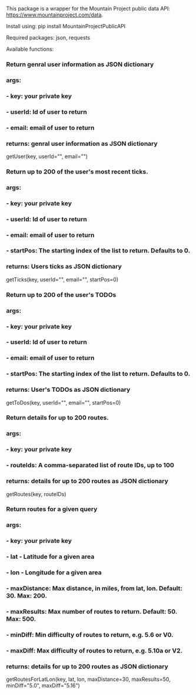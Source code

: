 This package is a wrapper for the Mountain Project public data API: https://www.mountainproject.com/data. 

Install using: pip install MountainProjectPublicAPI

Required packages: json, requests





Available functions:

### Return genral user information as JSON dictionary
### args: 
###     - key: your private key
###     - userId: Id of user to return
###     - email: email of user to return
### returns: genral user information as JSON dictionary
getUser(key, userId="", email="")


### Return up to 200 of the user's most recent ticks.
### args: 
###     - key: your private key
###     - userId: Id of user to return
###     - email: email of user to return
###     - startPos: The starting index of the list to return. Defaults to 0.
### returns: Users ticks as JSON dictionary
getTicks(key, userId="", email="", startPos=0)

    
### Return up to 200 of the user's TODOs
### args: 
###     - key: your private key
###     - userId: Id of user to return
###     - email: email of user to return
###     - startPos: The starting index of the list to return. Defaults to 0.
### returns: User's TODOs as JSON dictionary
getToDos(key, userId="", email="", startPos=0)

    
### Return details for up to 200 routes.
### args: 
###     - key: your private key
###     - routeIds: A comma-separated list of route IDs, up to 100
### returns: details for up to 200 routes as JSON dictionary
getRoutes(key, routeIDs)

### Return routes for a given query
### args: 
###     - key: your private key
###     - lat - Latitude for a given area
###     - lon - Longitude for a given area
###     - maxDistance: Max distance, in miles, from lat, lon. Default: 30. Max: 200.
###     - maxResults:  Max number of routes to return. Default: 50. Max: 500.
###     - minDiff:  Min difficulty of routes to return, e.g. 5.6 or V0.
###     - maxDiff:  Max difficulty of routes to return, e.g. 5.10a or V2.
### returns: details for up to 200 routes as JSON dictionary
getRoutesForLatLon(key, lat, lon, maxDistance=30, maxResults=50, minDiff="5.0", maxDiff="5.16")
   

    


